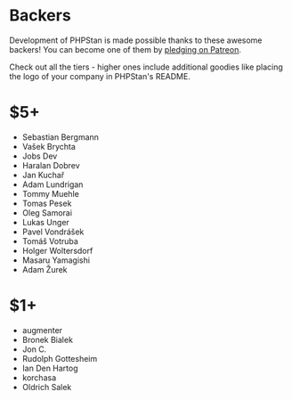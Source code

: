 # Backers

Development of PHPStan is made possible thanks to these awesome backers!
You can become one of them by [pledging on Patreon](https://www.patreon.com/phpstan).

Check out all the tiers - higher ones include additional goodies like placing
the logo of your company in PHPStan's README.

# $5+

* Sebastian Bergmann
* Vašek Brychta
* Jobs Dev
* Haralan Dobrev
* Jan Kuchař
* Adam Lundrigan
* Tommy Muehle
* Tomas Pesek
* Oleg Samorai
* Lukas Unger
* Pavel Vondrášek
* Tomáš Votruba
* Holger Woltersdorf
* Masaru Yamagishi
* Adam Žurek

# $1+

* augmenter
* Bronek Bialek
* Jon C.
* Rudolph Gottesheim
* Ian Den Hartog
* korchasa
* Oldrich Salek
